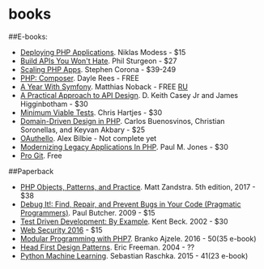 # books

##E-books:
- [Deploying PHP Applications](https://leanpub.com/deploying-php-applications). Niklas Modess - $15
- [Build APIs You Won't Hate](https://leanpub.com/build-apis-you-wont-hate). Phil Sturgeon - $27
- [Scaling PHP Apps](https://www.scalingphpbook.com/). Stephen Corona - $39-249
- [PHP: Composer](https://leanpub.com/composer-php). Dayle Rees - FREE
- [A Year With Symfony](https://leanpub.com/a-year-with-symfony). Matthias Noback - FREE [RU](https://leanpub.com/a-year-with-symfony-ru)
- [A Practical Approach to API Design](https://leanpub.com/restful-api-design). D. Keith Casey Jr and James Higginbotham - $30
- [Minimum Viable Tests](https://leanpub.com/minimumviabletests). Chris Hartjes - $30
- [Domain-Driven Design in PHP](https://leanpub.com/ddd-in-php). Carlos Buenosvinos, Christian Soronellas, and Keyvan Akbary - $25
- [OAuthello](https://leanpub.com/oauthello-a-book-about-oauth/). Alex Bilbie - Not complete yet
- [Modernizing Legacy Applications In PHP](https://leanpub.com/mlaphp). Paul M. Jones - $30
- [Pro Git](https://git-scm.com/book/ru/v2). Free

##Paperback
- [PHP Objects, Patterns, and Practice](https://www.amazon.co.uk/Objects-Patterns-Practice-MATT-ZANDSTRA/dp/1484219953/ref=sr_1_19?s=books&ie=UTF8&qid=1483544988&sr=1-19&keywords=php). Matt Zandstra. 5th edition, 2017 - $38
- [Debug It!: Find, Repair, and Prevent Bugs in Your Code (Pragmatic Programmers)](https://www.amazon.com/Debug-It-Prevent-Pragmatic-Programmers/dp/193435628X). Paul Butcher. 2009 - $15
- [Test Driven Development: By Example](https://www.amazon.com/Test-Driven-Development-Kent-Beck/dp/0321146530). Kent Beck. 2002 - $30
- [Web Security 2016](https://www.amazon.co.uk/Web-Security-2016-Oscar-Merida/dp/1940111412/ref=sr_1_53?s=books&ie=UTF8&qid=1476893434&sr=1-53&keywords=php) - $15
- [Modular Programming with PHP7](https://www.amazon.com/Modular-Programming-PHP-Branko-Ajzele-ebook/dp/B01DULYMMM/ref=sr_1_1?s=digital-text&ie=UTF8&qid=1483910071&sr=1-1&keywords=Modular+Programming+with+PHP+7). Branko Ajzele. 2016 - $50 ($35 e-book)
- [Head First Design Patterns](http://shop.oreilly.com/product/9780596007126.do). Eric Freeman. 2004 - ??
- [Python Machine Learning](https://www.amazon.com/Python-Machine-Learning-Sebastian-Raschka/dp/1783555130/ref=sr_1_2?ie=UTF8&qid=1437754343&sr=8-2&keywords=python+machine+learning+essentials). Sebastian Raschka. 2015 - $41 ($23 e-book)
